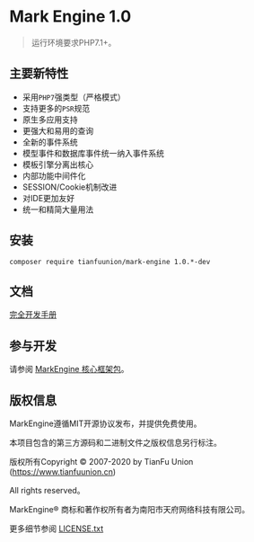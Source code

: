 Mark Engine 1.0
===============

> 运行环境要求PHP7.1+。

## 主要新特性

* 采用`PHP7`强类型（严格模式）
* 支持更多的`PSR`规范
* 原生多应用支持
* 更强大和易用的查询
* 全新的事件系统
* 模型事件和数据库事件统一纳入事件系统
* 模板引擎分离出核心
* 内部功能中间件化
* SESSION/Cookie机制改进
* 对IDE更加友好
* 统一和精简大量用法

## 安装
~~~
composer require tianfuunion/mark-engine 1.0.*-dev
~~~

## 文档

[完全开发手册](https://www.kancloud.cn/tianfuunion/markengine/content)

## 参与开发

请参阅 [MarkEngine 核心框架包](https://github.com/tianfuunion/mark-engine)。

## 版权信息

MarkEngine遵循MIT开源协议发布，并提供免费使用。

本项目包含的第三方源码和二进制文件之版权信息另行标注。

版权所有Copyright © 2007-2020 by TianFu Union (https://www.tianfuunion.cn)

All rights reserved。

MarkEngine® 商标和著作权所有者为南阳市天府网络科技有限公司。

更多细节参阅 [LICENSE.txt](https://github.com/tianfuunion/mark-engine/LICENSE.txt)
